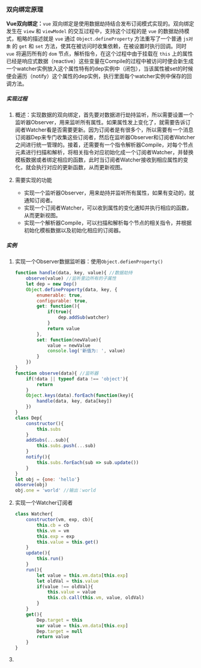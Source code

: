 ### 双向绑定原理

**Vue双向绑定：**`vue` 双向绑定是使用数据劫持结合发布订阅模式实现的。双向绑定发生在 `view` 和 `viewModel` 的交互过程中，支持这个过程的是 `vue` 的数据劫持模式，粗略的描述就是 `vue` 通过 `Object.defineProperty` 方法重写了一个普通 `js对象` 的 `get` 和 `set` 方法，使其在被访问时收集依赖，在被设置时执行回调。同时 `vue` 将遍历所有的 `dom` 节点，解析指令，在这个过程中由于挂载在 `this` 上的属性已经是响应式数据（reactive）这些变量在Compile的过程中被访问时便会新生成一个watcher实例放入这个属性特有的dep实例中（闭包），当该属性被set的时候便会遍历（notify）这个属性的dep实例，执行里面每个watcher实例中保存的回调方法。

##### 实现过程

1. 概述：实现数据的双向绑定，首先要对数据进行劫持监听，所以需要设置一个监听器Observer，用来监听所有属性。如果属性发上变化了，就需要告诉订阅者Watcher看是否需要更新。因为订阅者是有很多个，所以需要有一个消息订阅器Dep来专门收集这些订阅者，然后在监听器Observer和订阅者Watcher之间进行统一管理的。接着，还需要有一个指令解析器Compile，对每个节点元素进行扫描和解析，将相关指令对应初始化成一个订阅者Watcher，并替换模板数据或者绑定相应的函数，此时当订阅者Watcher接收到相应属性的变化，就会执行对应的更新函数，从而更新视图。

2. 需要实现的功能

   - 实现一个监听器Observer，用来劫持并监听所有属性，如果有变动的，就通知订阅者。
   - 实现一个订阅者Watcher，可以收到属性的变化通知并执行相应的函数，从而更新视图。
   - 实现一个解析器Compile，可以扫描和解析每个节点的相关指令，并根据初始化模板数据以及初始化相应的订阅器。

##### 实例

1. 实现一个Observer数据监听器：使用`Object.defienProperty()`

   ```javascript
   function handle(data, key, value){ //数据劫持
       observe(value) //监听里边所有的子属性
       let dep = new Dep()
       Object.defineProperty(data, key, {
           enumerable: true,
           configurable: true,
           get: function(){
               if(true){
                   dep.addSub(watcher)
               }
               return value
           },
           set: function(newValue){
               value = newValue
               console.log('新值为: ', value)
           }
       })
   }
   function observe(data){ //监听器
       if(!data || typeof data !== 'object'){
           return
       }
       Object.keys(data).forEach(function(key){
           handle(data, key, data[key])
       })
   }
   class Dep{
       constructor(){
           this.subs
       }
       addSubs(...sub){
           this.subs.push(...sub)
       }
       notify(){
           this.subs.forEach(sub => sub.update())
       }
   }
   let obj = {one: 'hello'}
   observe(obj)
   obj.one = 'world' //输出：world
   ```

2. 实现一个Watcher订阅者

   ```javascript
   class Watcher{
       constructor(vm, exp, cb){
           this.cb = cb
           this.vm = vm
           this.exp = exp
           this.value = this.get()
       }
       update(){
           this.run()
       }
       run(){
           let value = this.vm.data[this.exp]
           let oldVal = this.value
           if(value !== oldVal){
               this.value = value
               this.cb.call(this.vm, value, oldVal)
           }
       }
       get(){
           Dep.target = this
           var value = this.vm.data[this.exp]
           Dep.target = null
           return value
       }
   }
   ```

   

3. 